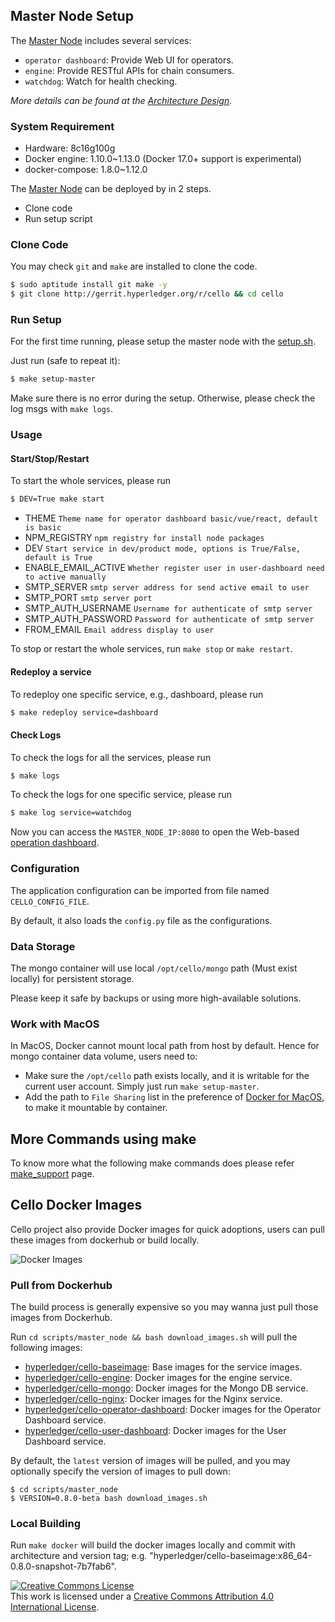 ## Master Node Setup
The [Master Node](../terminology.md) includes several services:

* `operator dashboard`: Provide Web UI for operators.
* `engine`: Provide RESTful APIs for chain consumers.
* `watchdog`: Watch for health checking.

*More details can be found at the [Architecture Design](../arch.md).*

### System Requirement

* Hardware: 8c16g100g
* Docker engine: 1.10.0~1.13.0 (Docker 17.0+ support is experimental)
* docker-compose: 1.8.0~1.12.0

The [Master Node](../terminology.md) can be deployed by in 2 steps.

* Clone code
* Run setup script

### Clone Code

You may check `git` and `make` are installed to clone the code.

```sh
$ sudo aptitude install git make -y
$ git clone http://gerrit.hyperledger.org/r/cello && cd cello
```

### Run Setup

For the first time running, please setup the master node with the [setup.sh](https://github.com/hyperledger/cello/blob/master/scripts/master_node/setup.sh).

Just run (safe to repeat it):

```sh
$ make setup-master
```

Make sure there is no error during the setup. Otherwise, please check the log msgs with `make logs`.

### Usage

#### Start/Stop/Restart
To start the whole services, please run

```sh
$ DEV=True make start
```

* THEME `Theme name for operator dashboard basic/vue/react, default is basic`
* NPM_REGISTRY `npm registry for install node packages`
* DEV `Start service in dev/product mode, options is True/False, default is True`
* ENABLE_EMAIL_ACTIVE `Whether register user in user-dashboard need to active manually`
* SMTP_SERVER `smtp server address for send active email to user`
* SMTP_PORT `smtp server port`
* SMTP_AUTH_USERNAME `Username for authenticate of smtp server`
* SMTP_AUTH_PASSWORD `Password for authenticate of smtp server`
* FROM_EMAIL `Email address display to user`

To stop or restart the whole services, run `make stop` or `make restart`.

#### Redeploy a service
To redeploy one specific service, e.g., dashboard, please run

```sh
$ make redeploy service=dashboard
```

#### Check Logs
To check the logs for all the services, please run

```sh
$ make logs
```

To check the logs for one specific service, please run
```sh
$ make log service=watchdog
```

Now you can access the `MASTER_NODE_IP:8080` to open the Web-based [operation dashboard](../dashboard_operator.md).

### Configuration
The application configuration can be imported from file named `CELLO_CONFIG_FILE`.

By default, it also loads the `config.py` file as the configurations.

### Data Storage
The mongo container will use local `/opt/cello/mongo` path (Must exist locally) for persistent storage.

Please keep it safe by backups or using more high-available solutions.

### Work with MacOS

In MacOS, Docker cannot mount local path from host by default. Hence for mongo container data volume, users need to:

* Make sure the `/opt/cello` path exists locally, and it is writable for the current user account. Simply just run `make setup-master`.
* Add the path to `File Sharing` list in the preference of [Docker for MacOS](https://docs.docker.com/docker-for-mac/install/), to make it mountable by container.

## More Commands using make

To know more what the following make commands does please refer [make_support](../make_support.md) page.

## Cello Docker Images

Cello project also provide Docker images for quick adoptions, users can pull these images from dockerhub or build locally.

![Docker Images](imgs/cello_baseimage.png)

### Pull from Dockerhub
The build process is generally expensive so you may wanna just pull those images from Dockerhub.

Run `cd scripts/master_node && bash download_images.sh` will pull the following images:

* [hyperledger/cello-baseimage](https://hub.docker.com/r/hyperledger/cello-baseimage/): Base images for the service images.
* [hyperledger/cello-engine](https://hub.docker.com/r/hyperledger/cello-engine/): Docker images for the engine service.
* [hyperledger/cello-mongo](https://hub.docker.com/r/hyperledger/cello-mongo/): Docker images for the Mongo DB service.
* [hyperledger/cello-nginx](https://hub.docker.com/r/hyperledger/cello-nginx/): Docker images for the Nginx service.
* [hyperledger/cello-operator-dashboard](https://hub.docker.com/r/hyperledger/cello-operator-dashboard/): Docker images for the Operator Dashboard service.
* [hyperledger/cello-user-dashboard](https://hub.docker.com/r/hyperledger/cello-user-dashboard/): Docker images for the User Dashboard service.

By default, the `latest` version of images will be pulled, and you may optionally specify the version of images to pull down:

```
$ cd scripts/master_node
$ VERSION=0.8.0-beta bash download_images.sh
```

### Local Building
Run `make docker` will build the docker images locally and commit with architecture and version tag; e.g. "hyperledger/cello-baseimage:x86_64-0.8.0-snapshot-7b7fab6".

<a rel="license" href="http://creativecommons.org/licenses/by/4.0/"><img alt="Creative Commons License" style="border-width:0" src="https://i.creativecommons.org/l/by/4.0/88x31.png" /></a><br />This work is licensed under a <a rel="license" href="http://creativecommons.org/licenses/by/4.0/">Creative Commons Attribution 4.0 International License</a>.
